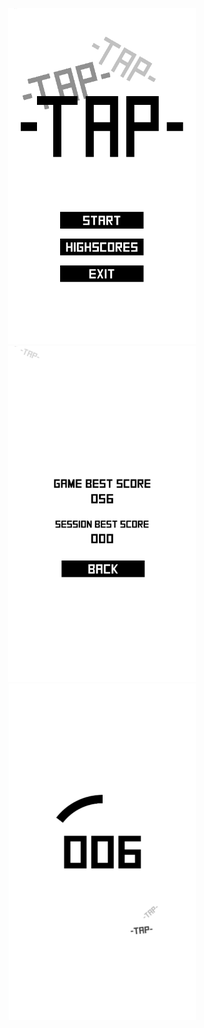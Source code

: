 <p align="middle">
  <img src="/TapCounter/Screenshots/Screenshot_1.png" width="300" />
  <img src="/TapCounter/Screenshots/Screenshot_2.png" width="300" /> 
  <img src="/TapCounter/Screenshots/Screenshot_3.png" width="300" />
</p>
